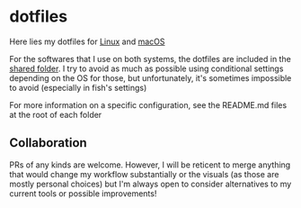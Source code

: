 # dotfiles

Here lies my dotfiles for [Linux](./linux) and [macOS](./macOS)

For the softwares that I use on both systems, the dotfiles are included in the [shared folder](./shared). I try to avoid as much as possible using conditional settings depending on the OS for those, but unfortunately, it's sometimes impossible to avoid (especially in fish's settings)

For more information on a specific configuration, see the README.md files at the root of each folder

## Collaboration

PRs of any kinds are welcome. However, I will be reticent to merge anything that would change my workflow substantially or the visuals (as those are mostly personal choices) but I'm always open to consider alternatives to my current tools or possible improvements!
